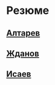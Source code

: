 # Резюме

## [Алтарев](https://alaicev.github.io/cv/Altarev)

## [Жданов](https://alaicev.github.io/cv/Zhdanov)

## [Исаев](https://alaicev.github.io/cv/Isaev)
